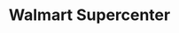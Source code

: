 ---
title: "Walmart Supercenter"
url: /las-vegas/walmart-supercenter-south-eastern-avenue/
shop: supermarket
---